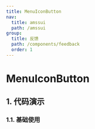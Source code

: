 ```yaml
---
title: MenuIconButton
nav:
  title: amssui
  path: /amssui
group:
  title: 反馈
  path: /components/feedback
  order: 1
---
```


# MenuIconButton

## 1. 代码演示

### 1.1. 基础使用

<code hideActions='["CSB", "EXTERNAL"]' src="./demo/index.tsx" />
